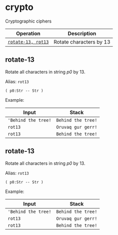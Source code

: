 <!-- Document generated by "gen-doc"; DO NOT EDIT -->
# crypto

Cryptographic ciphers

| Operation               | Description
|-------------------------|---------------
| [`rotate-13, rot13`](#rotate-13) | Rotate characters by 13


## rotate-13

Rotate all characters in string *p0* by 13.

Alias: `rot13`

	( p0:Str -- Str )

Example:

<!-- test: rotate-13 -->

| Input               | Stack
|---------------------|---------------
| `'Behind the tree!` | `Behind the tree!` 
| `rot13            ` | `Oruvaq gur gerr!` 
| `rot13            ` | `Behind the tree!` 

## rotate-13

Rotate all characters in string *p0* by 13.

Alias: `rot13`

	( p0:Str -- Str )

Example:

<!-- test: rotate-13 -->

| Input               | Stack
|---------------------|---------------
| `'Behind the tree!` | `Behind the tree!` 
| `rot13            ` | `Oruvaq gur gerr!` 
| `rot13            ` | `Behind the tree!` 
